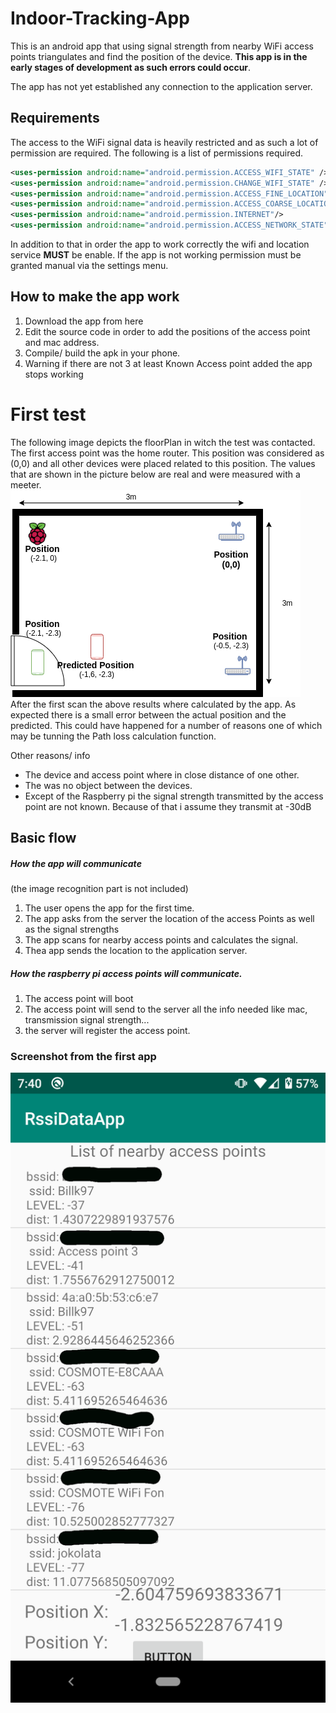 # Indoor-Tracking-App

This is an android app that using signal strength from nearby WiFi access points triangulates and find the position of the device.
**This app is in the early stages of development as such errors could occur**. 

The app has not yet established any connection to the application server.

## Requirements

The access to the WiFi signal data is heavily restricted and as such a lot of permission are required. The following is a list of permissions required. 
~~~xml
<uses-permission android:name="android.permission.ACCESS_WIFI_STATE" />
<uses-permission android:name="android.permission.CHANGE_WIFI_STATE" />
<uses-permission android:name="android.permission.ACCESS_FINE_LOCATION" />
<uses-permission android:name="android.permission.ACCESS_COARSE_LOCATION"/>
<uses-permission android:name="android.permission.INTERNET"/>
<uses-permission android:name="android.permission.ACCESS_NETWORK_STATE"/>
~~~
In addition to that in order the app to work correctly the wifi and location service **MUST** be enable. If the app is not working permission must be granted manual via the settings menu.

## How to make the app work 

1. Download the app from here
2. Edit the source code in order to add the positions of the access point and mac address.
3. Compile/ build the apk in your phone.
4. Warning if there are not 3 at least Known Access point added the app stops working 

# First test
The following image depicts the floorPlan in witch the test was contacted. The first access point was the home router. This position was considered as (0,0) and all other devices were placed related to this position. The values that are shown in the picture below are real and were measured with a meeter. 
![](images/floorPlan.png)  
After the first scan the above results where calculated by the app. As expected there is a small error between the actual position and the predicted. This could have happened for a number of reasons one of which may be tunning the Path loss calculation function. 

Other reasons/ info
* The device and access point where in close distance of one other.
* The was no object between the devices.
* Except of the Raspberry pi the signal strength transmitted by the access point are not known. Because of that i assume they transmit at -30dB

## Basic flow
##### How the app will communicate
(the image recognition part is not included)
1. The user opens the app for the first time.
2. The app asks from the server the location of the access Points as well as the signal strengths
3. The app scans for nearby access points and calculates the signal.
4. Thea app sends the location to the application server.
##### How the raspberry pi access points will communicate.
1. The access point will boot 
2. The access point will send to the server all the info needed like mac, transmission signal strength...
3. the server will register the access point.  
### Screenshot from the first app
![](images/scrennshot2.png)

